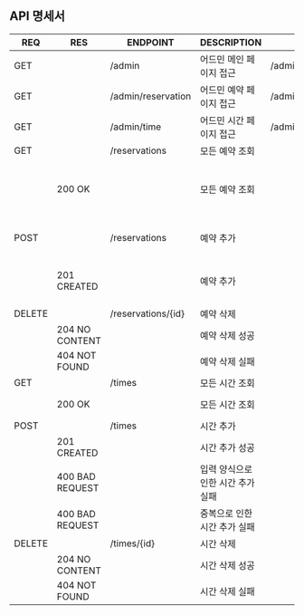 ## API 명세서

| REQ    | RES             | ENDPOINT           | DESCRIPTION         | FILEPATH                | BODY                                |
|--------|-----------------|--------------------|---------------------|-------------------------|-------------------------------------|
| GET    |                 | /admin             | 어드민 메인 페이지 접근       | /admin/index.html       |                                     |
| GET    |                 | /admin/reservation | 어드민 예약 페이지 접근       | /admin/reservation.html |                                     |
| GET    |                 | /admin/time        | 어드민 시간 페이지 접근       | /admin/time.html        |                                     |
| GET    |                 | /reservations      | 모든 예약 조회            |                         |                                     |
|        | 200 OK          |                    | 모든 예약 조회            |                         | {id, name, date, time{id, startAt}} |
| POST   |                 | /reservations      | 예약 추가               |                         | name, date, timeId                  |
|        | 201 CREATED     |                    | 예약 추가               |                         | id, name, date, time{id, startAt}   |
| DELETE |                 | /reservations/{id} | 예약 삭제               |                         |                                     |
|        | 204 NO CONTENT  |                    | 예약 삭제 성공            |                         |                                     |
|        | 404 NOT FOUND   |                    | 예약 삭제 실패            |                         |                                     |
| GET    |                 | /times             | 모든 시간 조회            |                         |                                     |
|        | 200 OK          |                    | 모든 시간 조회            |                         | {id, startAt}                       |
| POST   |                 | /times             | 시간 추가               |                         | startAt                             |
|        | 201 CREATED     |                    | 시간 추가 성공            |                         | id, startAt                         |
|        | 400 BAD REQUEST |                    | 입력 양식으로 인한 시간 추가 실패 |                         | error message                       |
|        | 400 BAD REQUEST |                    | 중복으로 인한 시간 추가 실패    |                         | error message                       |
| DELETE |                 | /times/{id}        | 시간 삭제               |                         |                                     |
|        | 204 NO CONTENT  |                    | 시간 삭제 성공            |                         |                                     |
|        | 404 NOT FOUND   |                    | 시간 삭제 실패            |                         |                                     |
